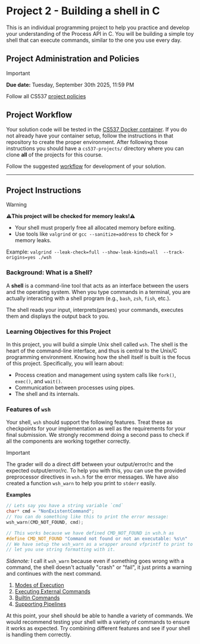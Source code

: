 # Project 2 - Building a shell in C

This is an individual programming project to help you practice and develop
your understanding of the Process API in C. You will be building a simple
toy shell that can execute commands, similar to the one you use every day.

## Project Administration and Policies

> [!important]
>
> **Due date:** Tuesday, September 30th 2025, 11:59 PM
>
> Follow all CS537 [project policies](Admin.md)

## Project Workflow

Your solution code will be tested in
the [CS537 Docker container](https://git.doit.wisc.edu/cdis/cs/courses/cs537/useful-resources/cs537-docker).
If you do not already have your container setup, follow the instructions in that repository to create the proper environment.
After following those instructions you should have a `cs537-projects/`
directory where you can clone **all** of the projects for this course.

Follow the suggested [workflow](Workflow.md) for development of your solution.

--------------------------------------------------------------------------------

## Project Instructions

> [!warning]
> **⚠️This project will be checked for memory leaks!⚠️**
>
> - Your shell must properly free all allocated memory before exiting.
> - Use tools like `valgrind` or `gcc --sanitize=address` to check for
    > memory leaks.
>
> Example: `valgrind --leak-check=full --show-leak-kinds=all 
> --track-origins=yes ./wsh`

### Background: What is a Shell?

A **shell** is a command-line tool that acts as an interface between the users
and the operating system. When you type commands in a terminal, you are
actually interacting with a shell program (e.g., `bash`, `zsh`, `fish`, etc.).

The shell reads your input, interprets(parses) your commands, executes them
and displays the output back to you.

### Learning Objectives for this Project

In this project, you will build a simple Unix shell called `wsh`. The shell
is the heart of the command-line interface, and thus is central to the
Unix/C programming environment. Knowing how the shell itself is built is the
focus of this project. Specifically, you will learn about:

- Process creation and management using system calls like `fork()`, `exec()`,
  and `wait()`.
- Communication between processes using pipes.
- The shell and its internals.

### Features of `wsh`

Your shell, `wsh` should support the following features. Treat these as
checkpoints for your implementation as well as the requirements for your
final submission. We strongly recommend doing a second pass to check if all
the components are working together correctly.

> [!important]
>
> The grader will do a direct diff between your output/error/rc and the
> expected output/error/rc. To help you with this, you can use the provided
> preprocessor directives in `wsh.h` for the error messages. We have also
> created a function `wsh_warn` to help you print to `stderr` easily.
>
> **Examples**
> ```c++
> // Lets say you have a string variable `cmd`
> char* cmd = "NonExistentCommand";
> // You can do something like this to print the error message:
> wsh_warn(CMD_NOT_FOUND, cmd);
> 
> // This works because we have defined CMD_NOT_FOUND in wsh.h as
> #define CMD_NOT_FOUND "Command not found or not an executable: %s\n"
> // We have setup the wsh_warn as a wrapper around vfprintf to print to 
> // let you use string formatting with it.
> ```
>
> *Sidenote:* I call it `wsh_warn` because even if something goes wrong with
> a command, the shell doesn't actually "crash" or "fail", it just prints a
> warning and continues with the next command.
>

1. [Modes of Execution](instructions/01_modes_of_execution.md)
2. [Executing External Commands](instructions/02_executing_external_commands.md)
3. [Builtin Commands](instructions/03_builtin_commands.md)
4. [Supporting Pipelines](instructions/04_pipelines.md)

At this point, your shell should be able to handle a variety of commands. We
would recommend testing your shell with a variety of commands to ensure it
works as expected. Try combining different features and see if your shell is
handling them correctly.

